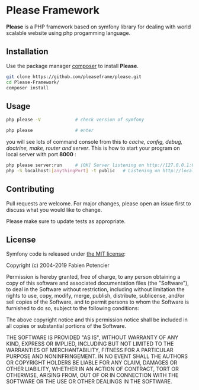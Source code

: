 # Please Framework

**Please** is a PHP framework based on symfony library for dealing with world scalable website using php progamming language.

## Installation

Use the package manager [composer](https://getcomposer.org) to install **Please**.

```bash
git clone https://github.com/pleaseframe/please.git
cd Please-Framework/
composer install
```

## Usage

```bash
php please -V             # check version of symfony

php please                # enter
```
you will see lots of command console from this to *cache, config, debug, doctrine, make, router and server*. This is how to start your program on local server with port **8000** :

```bash
php please server:run     # [OK] Server listening on http://127.0.0.1:8000
php -S localhost:[anythingPort] -t public   # Listening on http://localhost:1234
``` 

## Contributing
Pull requests are welcome. For major changes, please open an issue first to discuss what you would like to change.

Please make sure to update tests as appropriate.

## License
Symfony code is released under [the MIT license](https://en.wikipedia.org/wiki/MIT_License):

Copyright (c) 2004-2019 Fabien Potencier

Permission is hereby granted, free of charge, to any person obtaining a copy of this software and associated documentation files (the "Software"), to deal in the Software without restriction, including without limitation the rights to use, copy, modify, merge, publish, distribute, sublicense, and/or sell copies of the Software, and to permit persons to whom the Software is furnished to do so, subject to the following conditions:

The above copyright notice and this permission notice shall be included in all copies or substantial portions of the Software.

THE SOFTWARE IS PROVIDED "AS IS", WITHOUT WARRANTY OF ANY KIND, EXPRESS OR IMPLIED, INCLUDING BUT NOT LIMITED TO THE WARRANTIES OF MERCHANTABILITY, FITNESS FOR A PARTICULAR PURPOSE AND NONINFRINGEMENT. IN NO EVENT SHALL THE AUTHORS OR COPYRIGHT HOLDERS BE LIABLE FOR ANY CLAIM, DAMAGES OR OTHER LIABILITY, WHETHER IN AN ACTION OF CONTRACT, TORT OR OTHERWISE, ARISING FROM, OUT OF OR IN CONNECTION WITH THE SOFTWARE OR THE USE OR OTHER DEALINGS IN THE SOFTWARE.
